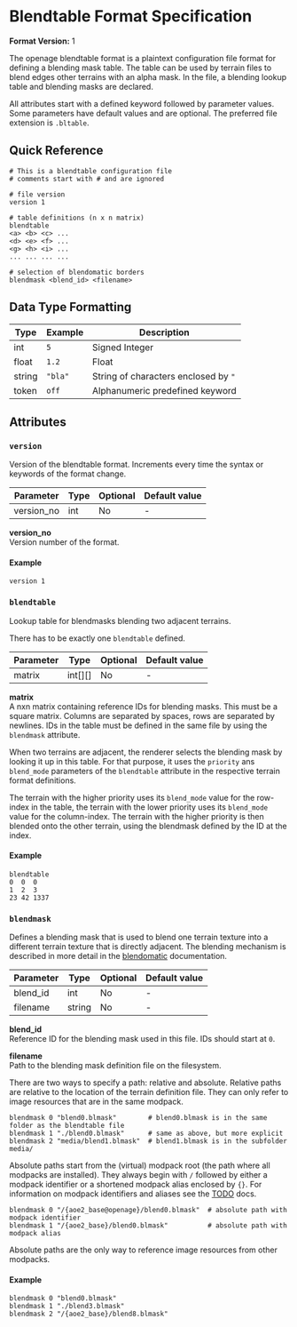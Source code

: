 # Blendtable Format Specification

**Format Version:** 1

The openage blendtable format is a plaintext configuration file format for defining
a blending mask table. The table can be used by terrain files to blend edges other
terrains with an alpha mask. In the file, a blending lookup table and blending
masks are declared.

All attributes start with a defined keyword followed by parameter values. Some
parameters have default values and are optional. The preferred file extension is
`.bltable`.


## Quick Reference

```
# This is a blendtable configuration file
# comments start with # and are ignored

# file version
version 1

# table definitions (n x n matrix)
blendtable
<a> <b> <c> ...
<d> <e> <f> ...
<g> <h> <i> ...
... ... ... ...

# selection of blendomatic borders
blendmask <blend_id> <filename>
```


## Data Type Formatting

Type     | Example | Description
---------|---------|---------
int      | `5`     | Signed Integer
float    | `1.2`   | Float
string   | `"bla"` | String of characters enclosed by `"`
token    | `off`   | Alphanumeric predefined keyword


## Attributes

### `version`

Version of the blendtable format. Increments every time the syntax
or keywords of the format change.

Parameter  | Type   | Optional | Default value
-----------|--------|----------|--------------
version_no | int    | No       | -

**version_no**<br>
Version number of the format.


#### Example

```
version 1
```


### `blendtable`

Lookup table for blendmasks blending two adjacent terrains.

There has to be exactly one `blendtable` defined.

Parameter | Type    | Optional | Default value
----------|---------|----------|--------------
matrix    | int[][] | No       | -

**matrix**<br>
A nxn matrix containing reference IDs for blending masks. This
must be a square matrix. Columns are separated by spaces, rows
are separated by newlines. IDs in the table must be defined in the
same file by using the `blendmask` attribute.

When two terrains are adjacent, the renderer selects the blending
mask by looking it up in this table. For that purpose, it uses
the `priority` ans `blend_mode` parameters of the `blendtable`
attribute in the respective terrain format definitions.

The terrain with the higher priority uses its `blend_mode` value for
the row-index in the table, the terrain with the lower priority uses
its `blend_mode` value for the column-index. The terrain with the higher
priority is then blended onto the other terrain, using the blendmask
defined by the ID at the index.


#### Example

```
blendtable
0  0  0
1  2  3
23 42 1337
```


### `blendmask`

Defines a blending mask that is used to blend one terrain texture
into a different terrain texture that is directly adjacent. The
blending mechanism is described in more detail in the [blendomatic](/doc/media/blendomatic.md)
documentation.

Parameter | Type   | Optional | Default value
----------|--------|----------|--------------
blend_id  | int    | No       | -
filename  | string | No       | -

**blend_id**<br>
Reference ID for the blending mask used in this file. IDs should start at `0`.

**filename**<br>
Path to the blending mask definition file on the filesystem.

There are two ways to specify a path: relative and absolute. Relative
paths are relative to the location of the terrain definition file. They
can only refer to image resources that are in the same modpack.

```
blendmask 0 "blend0.blmask"        # blend0.blmask is in the same folder as the blendtable file
blendmask 1 "./blend0.blmask"      # same as above, but more explicit
blendmask 2 "media/blend1.blmask"  # blend1.blmask is in the subfolder media/
```

Absolute paths start from the (virtual) modpack root (the path where all
modpacks are installed). They always begin with `/` followed by either
a modpack identifier or a shortened modpack alias enclosed by `{}`. For
information on modpack identifiers and aliases see the [TODO]() docs.

```
blendmask 0 "/{aoe2_base@openage}/blend0.blmask"  # absolute path with modpack identifier
blendmask 1 "/{aoe2_base}/blend0.blmask"          # absolute path with modpack alias
```

Absolute paths are the only way to reference image resources from other
modpacks.


#### Example

```
blendmask 0 "blend0.blmask"
blendmask 1 "./blend3.blmask"
blendmask 2 "/{aoe2_base}/blend8.blmask"
```
